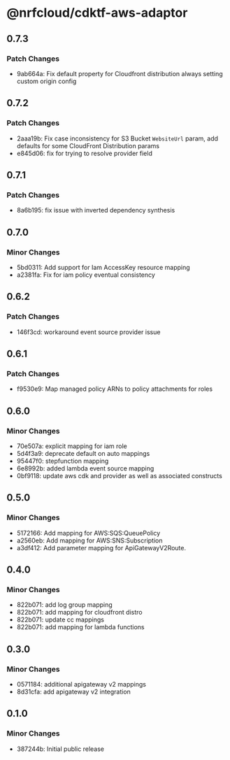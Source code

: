 # @nrfcloud/cdktf-aws-adaptor

## 0.7.3

### Patch Changes

- 9ab664a: Fix default property for Cloudfront distribution always setting custom origin config

## 0.7.2

### Patch Changes

- 2aaa19b: Fix case inconsistency for S3 Bucket `WebsiteUrl` param, add defaults for some CloudFront Distribution params
- e845d06: fix for trying to resolve provider field

## 0.7.1

### Patch Changes

- 8a6b195: fix issue with inverted dependency synthesis

## 0.7.0

### Minor Changes

- 5bd0311: Add support for Iam AccessKey resource mapping
- a2381fa: Fix for iam policy eventual consistency

## 0.6.2

### Patch Changes

- 146f3cd: workaround event source provider issue

## 0.6.1

### Patch Changes

- f9530e9: Map managed policy ARNs to policy attachments for roles

## 0.6.0

### Minor Changes

- 70e507a: explicit mapping for iam role
- 5d4f3a9: deprecate default on auto mappings
- 95447f0: stepfunction mapping
- 6e8992b: added lambda event source mapping
- 0bf9118: update aws cdk and provider as well as associated constructs

## 0.5.0

### Minor Changes

- 5172166: Add mapping for AWS:SQS:QueuePolicy
- a2560eb: Add mapping for AWS:SNS:Subscription
- a3df412: Add parameter mapping for ApiGatewayV2Route.

## 0.4.0

### Minor Changes

- 822b071: add log group mapping
- 822b071: add mapping for cloudfront distro
- 822b071: update cc mappings
- 822b071: add mapping for lambda functions

## 0.3.0

### Minor Changes

- 0571184: additional apigateway v2 mappings
- 8d31cfa: add apigateway v2 integration

## 0.1.0

### Minor Changes

- 387244b: Initial public release
